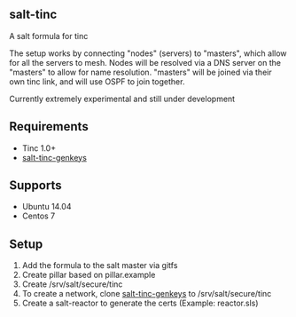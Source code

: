 ## salt-tinc
A salt formula for tinc

The setup works by connecting "nodes" (servers) to "masters", which allow for all the servers to mesh. Nodes will be resolved via a DNS server on the "masters" to allow for name resolution. "masters" will be joined via their own tinc link, and will use OSPF to join together.

Currently extremely experimental and still under development

## Requirements
- Tinc 1.0+
- [salt-tinc-genkeys](https://github.com/ALinuxNinja/salt-tinc-genkeys)

## Supports
- Ubuntu 14.04
- Centos 7

## Setup
1. Add the formula to the salt master via gitfs
2. Create pillar based on pillar.example
3. Create /srv/salt/secure/tinc
4. To create a network, clone [salt-tinc-genkeys](https://github.com/ALinuxNinja/salt-tinc-genkeys) to /srv/salt/secure/tinc
5. Create a salt-reactor to generate the certs (Example: reactor.sls)
